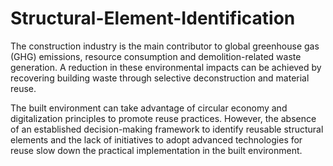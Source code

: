 # Structural-Element-Identification

The construction industry is the main contributor to global greenhouse gas
(GHG) emissions, resource consumption and demolition-related waste generation.
A reduction in these environmental impacts can be achieved by recovering
building waste through selective deconstruction and material reuse.

The built environment can take advantage of circular economy and digitalization
principles to promote reuse practices. However, the absence of an established
decision-making framework to identify reusable structural elements and the lack
of initiatives to adopt advanced technologies for reuse slow down the practical
implementation in the built environment.

